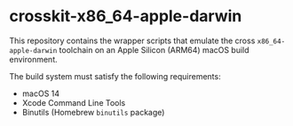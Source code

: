 # crosskit-x86_64-apple-darwin

This repository contains the wrapper scripts that emulate the cross
`x86_64-apple-darwin` toolchain on an Apple Silicon (ARM64) macOS build
environment.

The build system must satisfy the following requirements:

* macOS 14
* Xcode Command Line Tools
* Binutils (Homebrew `binutils` package)

